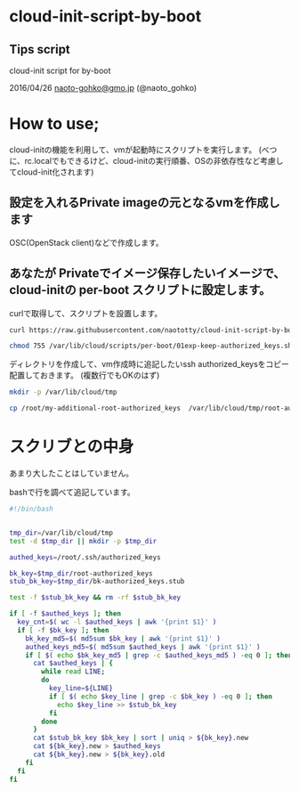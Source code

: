 # cloud-init-script-by-boot
## Tips script
cloud-init script for by-boot

  2016/04/26 naoto-gohko@gmo.jp (@naoto_gohko)

# How to use;

cloud-initの機能を利用して、vmが起動時にスクリプトを実行します。
(べつに、rc.localでもできるけど、cloud-initの実行順番、OSの非依存性など考慮してcloud-init化されます)


## 設定を入れるPrivate imageの元となるvmを作成します

OSC(OpenStack client)などで作成します。





## あなたが Privateでイメージ保存したいイメージで、cloud-initの per-boot スクリプトに設定します。

curlで取得して、スクリプトを設置します。

```bash
curl https://raw.githubusercontent.com/naototty/cloud-init-script-by-boot/master/01exp-keep-authorized_keys.sh -o /var/lib/cloud/scripts/per-boot/01exp-keep-authorized_keys.sh

chmod 755 /var/lib/cloud/scripts/per-boot/01exp-keep-authorized_keys.sh
```

ディレクトリを作成して、vm作成時に追記したいssh authorized_keysをコピー配置しておきます。
(複数行でもOKのはず)


```bash
mkdir -p /var/lib/cloud/tmp

cp /root/my-additional-root-authorized_keys  /var/lib/cloud/tmp/root-authorized_keys
```


# スクリブとの中身

あまり大したことはしていません。

bashで行を調べて追記しています。

```bash
#!/bin/bash


tmp_dir=/var/lib/cloud/tmp
test -d $tmp_dir || mkdir -p $tmp_dir

authed_keys=/root/.ssh/authorized_keys

bk_key=$tmp_dir/root-authorized_keys
stub_bk_key=$tmp_dir/bk-authorized_keys.stub

test -f $stub_bk_key && rm -rf $stub_bk_key

if [ -f $authed_keys ]; then
  key_cnt=$( wc -l $authed_keys | awk '{print $1}' )
  if [ -f $bk_key ]; then
    bk_key_md5=$( md5sum $bk_key | awk '{print $1}' )
    authed_keys_md5=$( md5sum $authed_keys | awk '{print $1}' )
    if [ $( echo $bk_key_md5 | grep -c $authed_keys_md5 ) -eq 0 ]; then
      cat $authed_keys | {
        while read LINE;
        do
          key_line=${LINE}
          if [ $( echo $key_line | grep -c $bk_key ) -eq 0 ]; then
            echo $key_line >> $stub_bk_key
          fi
        done
      }
      cat $stub_bk_key $bk_key | sort | uniq > ${bk_key}.new
      cat ${bk_key}.new > $authed_keys
      cat ${bk_key}.new > ${bk_key}.old
    fi
  fi
fi

```

